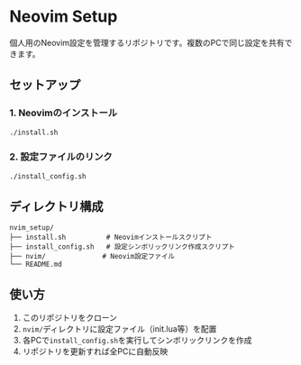 # Neovim Setup

個人用のNeovim設定を管理するリポジトリです。複数のPCで同じ設定を共有できます。

## セットアップ

### 1. Neovimのインストール
```bash
./install.sh
```

### 2. 設定ファイルのリンク
```bash
./install_config.sh
```

## ディレクトリ構成

```
nvim_setup/
├── install.sh          # Neovimインストールスクリプト
├── install_config.sh   # 設定シンボリックリンク作成スクリプト
├── nvim/              # Neovim設定ファイル
└── README.md
```

## 使い方

1. このリポジトリをクローン
2. `nvim/`ディレクトリに設定ファイル（init.lua等）を配置
3. 各PCで`install_config.sh`を実行してシンボリックリンクを作成
4. リポジトリを更新すれば全PCに自動反映